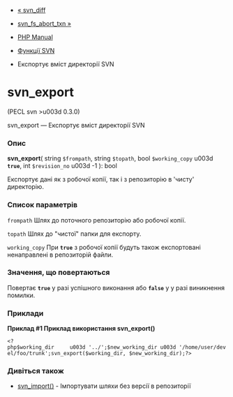 - [« svn_diff](function.svn-diff.md)
- [svn_fs_abort_txn »](function.svn-fs-abort-txn.md)

- [PHP Manual](index.md)
- [Функції SVN](ref.svn.md)
- Експортує вміст директорії SVN

# svn_export

(PECL svn \>u003d 0.3.0)

svn_export — Експортує вміст директорії SVN

### Опис

**svn_export**(
string `$frompath`,
string `$topath`,
bool `$working_copy` u003d **`true`**,
int `$revision_no` u003d -1
): bool

Експортує дані як з робочої копії, так і з репозиторію в
'чисту' директорію.

### Список параметрів

`frompath`
Шлях до поточного репозиторію або робочої копії.

`topath`
Шлях до "чистої" папки для експорту.

`working_copy`
При **`true`** з робочої копії будуть також експортовані
ненаправлені в репозиторій файли.

### Значення, що повертаються

Повертає **`true`** у разі успішного виконання або **`false`** у
у разі виникнення помилки.

### Приклади

**Приклад #1 Приклад використання **svn_export()****

` <?php$working_dir     u003d '../';$new_working_dir u003d '/home/user/devel/foo/trunk';svn_export($working_dir, $new_working_dir);?> `

### Дивіться також

- [svn_import()](function.svn-import.md) - Імпортувати шляхи без версії в
репозиторії
